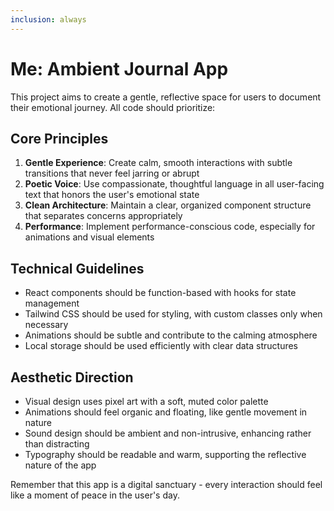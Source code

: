 ```yaml
---
inclusion: always
---
```


# Me: Ambient Journal App

This project aims to create a gentle, reflective space for users to document their emotional journey. All code should prioritize:

## Core Principles

1. **Gentle Experience**: Create calm, smooth interactions with subtle transitions that never feel jarring or abrupt
2. **Poetic Voice**: Use compassionate, thoughtful language in all user-facing text that honors the user's emotional state
3. **Clean Architecture**: Maintain a clear, organized component structure that separates concerns appropriately
4. **Performance**: Implement performance-conscious code, especially for animations and visual elements

## Technical Guidelines

- React components should be function-based with hooks for state management
- Tailwind CSS should be used for styling, with custom classes only when necessary
- Animations should be subtle and contribute to the calming atmosphere
- Local storage should be used efficiently with clear data structures

## Aesthetic Direction

- Visual design uses pixel art with a soft, muted color palette
- Animations should feel organic and floating, like gentle movement in nature
- Sound design should be ambient and non-intrusive, enhancing rather than distracting
- Typography should be readable and warm, supporting the reflective nature of the app

Remember that this app is a digital sanctuary - every interaction should feel like a moment of peace in the user's day.